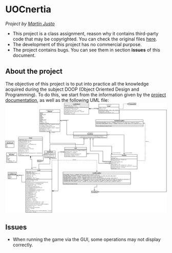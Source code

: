 # UOCnertia
*Project by [Martín Justo](https://www.linkedin.com/in/martin-justo-fernandez/ "Martín Justo")*
- This project is a class assignment, reason why it contains third-party code that may be copyrighted. You can check the original files [here](https://github.com/martinsio/UOCnertia/blob/main/files/UOCnertia.zip "here").
- The development of this project has no commercial purpose.
- The project contains bugs. You can see them in section **issues** of this document.

## About the project
The objective of this project is to put into practice all the knowledge acquired during the subject DOOP (Object Oriented Design and Programming).
To do this, we start from the information given by the [project documentation](https://github.com/martinsio/UOCnertia/tree/main/docs/edu.uoc.nertia "project documentation"), as well as the following UML file:
![](https://raw.githubusercontent.com/martinsio/UOCnertia/main/files/DPOO_PRAC2_20212.png)


## Issues
- When running the game via the GUI, some operations may not display correctly.